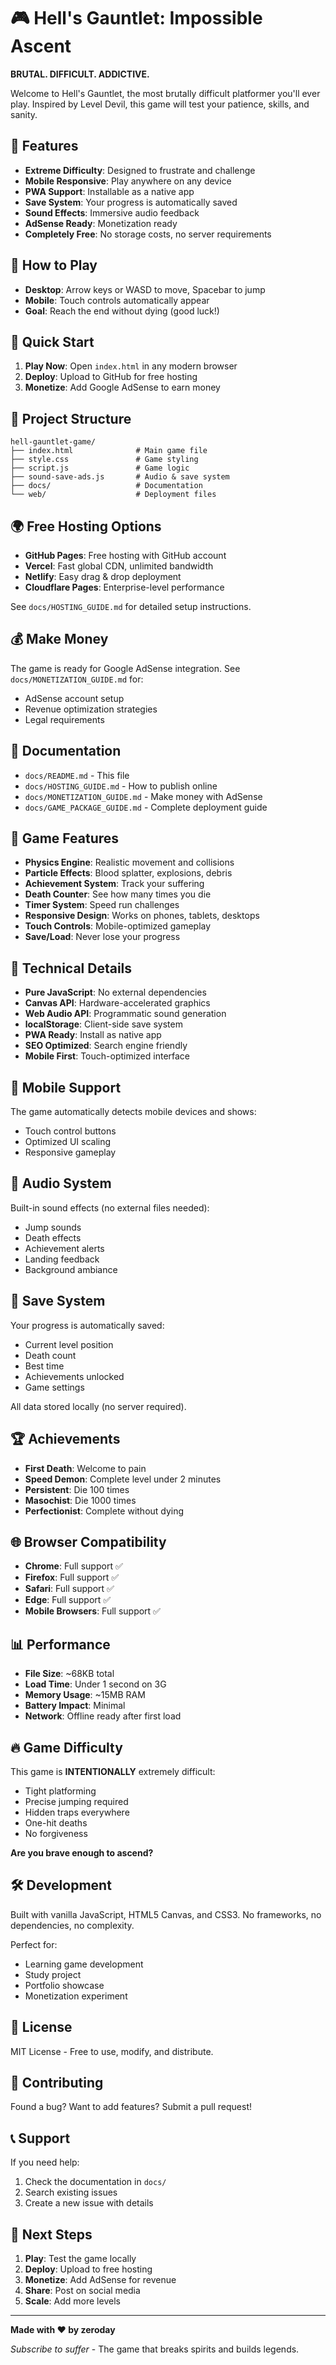 # 🎮 Hell's Gauntlet: Impossible Ascent

**BRUTAL. DIFFICULT. ADDICTIVE.**

Welcome to Hell's Gauntlet, the most brutally difficult platformer you'll ever play. Inspired by Level Devil, this game will test your patience, skills, and sanity.

## 🌟 Features

- **Extreme Difficulty**: Designed to frustrate and challenge
- **Mobile Responsive**: Play anywhere on any device
- **PWA Support**: Installable as a native app
- **Save System**: Your progress is automatically saved
- **Sound Effects**: Immersive audio feedback
- **AdSense Ready**: Monetization ready
- **Completely Free**: No storage costs, no server requirements

## 🎯 How to Play

- **Desktop**: Arrow keys or WASD to move, Spacebar to jump
- **Mobile**: Touch controls automatically appear
- **Goal**: Reach the end without dying (good luck!)

## 🚀 Quick Start

1. **Play Now**: Open `index.html` in any modern browser
2. **Deploy**: Upload to GitHub for free hosting
3. **Monetize**: Add Google AdSense to earn money

## 📁 Project Structure

```
hell-gauntlet-game/
├── index.html              # Main game file
├── style.css               # Game styling
├── script.js               # Game logic
├── sound-save-ads.js       # Audio & save system
├── docs/                   # Documentation
└── web/                    # Deployment files
```

## 🌍 Free Hosting Options

- **GitHub Pages**: Free hosting with GitHub account
- **Vercel**: Fast global CDN, unlimited bandwidth
- **Netlify**: Easy drag & drop deployment
- **Cloudflare Pages**: Enterprise-level performance

See `docs/HOSTING_GUIDE.md` for detailed setup instructions.

## 💰 Make Money

The game is ready for Google AdSense integration. See `docs/MONETIZATION_GUIDE.md` for:
- AdSense account setup
- Revenue optimization strategies
- Legal requirements

## 📖 Documentation

- `docs/README.md` - This file
- `docs/HOSTING_GUIDE.md` - How to publish online
- `docs/MONETIZATION_GUIDE.md` - Make money with AdSense
- `docs/GAME_PACKAGE_GUIDE.md` - Complete deployment guide

## 🎨 Game Features

- **Physics Engine**: Realistic movement and collisions
- **Particle Effects**: Blood splatter, explosions, debris
- **Achievement System**: Track your suffering
- **Death Counter**: See how many times you die
- **Timer System**: Speed run challenges
- **Responsive Design**: Works on phones, tablets, desktops
- **Touch Controls**: Mobile-optimized gameplay
- **Save/Load**: Never lose your progress

## 🔧 Technical Details

- **Pure JavaScript**: No external dependencies
- **Canvas API**: Hardware-accelerated graphics
- **Web Audio API**: Programmatic sound generation
- **localStorage**: Client-side save system
- **PWA Ready**: Install as native app
- **SEO Optimized**: Search engine friendly
- **Mobile First**: Touch-optimized interface

## 📱 Mobile Support

The game automatically detects mobile devices and shows:
- Touch control buttons
- Optimized UI scaling
- Responsive gameplay

## 🎵 Audio System

Built-in sound effects (no external files needed):
- Jump sounds
- Death effects
- Achievement alerts
- Landing feedback
- Background ambiance

## 💾 Save System

Your progress is automatically saved:
- Current level position
- Death count
- Best time
- Achievements unlocked
- Game settings

All data stored locally (no server required).

## 🏆 Achievements

- **First Death**: Welcome to pain
- **Speed Demon**: Complete level under 2 minutes
- **Persistent**: Die 100 times
- **Masochist**: Die 1000 times
- **Perfectionist**: Complete without dying

## 🌐 Browser Compatibility

- **Chrome**: Full support ✅
- **Firefox**: Full support ✅
- **Safari**: Full support ✅
- **Edge**: Full support ✅
- **Mobile Browsers**: Full support ✅

## 📊 Performance

- **File Size**: ~68KB total
- **Load Time**: Under 1 second on 3G
- **Memory Usage**: ~15MB RAM
- **Battery Impact**: Minimal
- **Network**: Offline ready after first load

## 🔥 Game Difficulty

This game is **INTENTIONALLY** extremely difficult:
- Tight platforming
- Precise jumping required
- Hidden traps everywhere
- One-hit deaths
- No forgiveness

**Are you brave enough to ascend?**

## 🛠️ Development

Built with vanilla JavaScript, HTML5 Canvas, and CSS3. No frameworks, no dependencies, no complexity.

Perfect for:
- Learning game development
- Study project
- Portfolio showcase
- Monetization experiment

## 📄 License

MIT License - Free to use, modify, and distribute.

## 🤝 Contributing

Found a bug? Want to add features? Submit a pull request!

## 📞 Support

If you need help:
1. Check the documentation in `docs/`
2. Search existing issues
3. Create a new issue with details

## 🎯 Next Steps

1. **Play**: Test the game locally
2. **Deploy**: Upload to free hosting
3. **Monetize**: Add AdSense for revenue
4. **Share**: Post on social media
5. **Scale**: Add more levels

---

**Made with ❤️ by zeroday**

*Subscribe to suffer* - The game that breaks spirits and builds legends.
